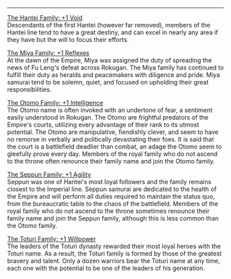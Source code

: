 ---
<span style="text-decoration: underline;">The Hantei Family: +1 Void</span><br>
Descendants of the first Hantei (however far removed), members of the Hantei line tend to have a great destiny, and can excel in nearly any area if they have but the will to focus their efforts.

<span style="text-decoration: underline;">The Miya Family: +1 Reflexes</span><br>
At the dawn of the Empire, Miya was assigned the duty of spreading the news of Fu Leng's defeat across Rokugan. The Miya family has continued to fulfill their duty as heralds and peacemakers with diligence and pride. Miya samurai tend to be solemn, quiet, and focused on upholding their great responsibilities.

<span style="text-decoration: underline;">The Otomo Family: +1 Intelligence</span><br>
The Otomo name is often invoked with an undertone of fear, a sentiment easily understood in Rokugan. The Otomo are frightful predators of the Empire's courts, utilizing every advantage of their rank to its utmost potential. The Otomo are manipulative, fiendishly clever, and seem to have no remorse in verbally and politically devastating their foes. It is said that the court is a battlefield deadlier than combat, an adage the Otomo seem to gleefully prove every day. Members of the royal family who do not ascend to the throne often renounce their family name and join the Otomo family.

<span style="text-decoration: underline;">The Seppun Family: +1 Agility</span><br>
Seppun was one of Hantei's most loyal followers and the family remains closest to the Imperial line. Seppun samurai are dedicated to the health of the Empire and will perform all duties required to maintain the status quo, from the bureaucratic table to the chaos of the battlefield. Members of the royal family who do not ascend to the throne sometimes renounce their family name and join the Seppun family, although this is less common than the Otomo family.

<span style="text-decoration: underline;">The Toturi Family: +1 Willpower</span><br>
The leaders of the Toturi dynasty rewarded their most loyal heroes with the Toturi name. As a result, the Toturi family is formed by those of the greatest bravery and talent. Only a dozen warriors bear the Toturi name at any time, each one with the potential to be one of the leaders of his generation.

